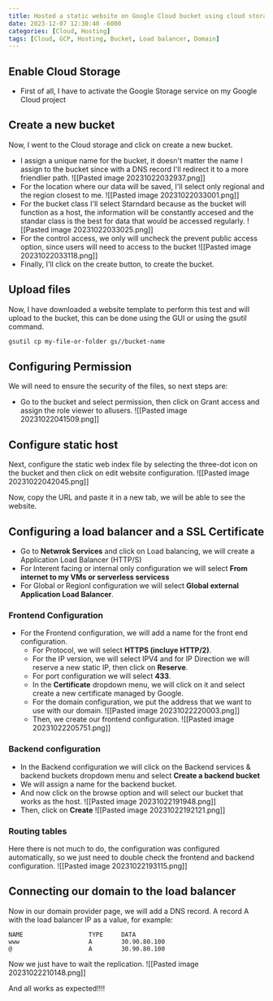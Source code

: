 ```yaml
---
title: Hosted a static website on Google Cloud bucket using cloud storage, https load balancer, domain DNS service
date: 2023-12-07 12:30:40 -6000
categories: [Cloud, Hosting]
tags: [Cloud, GCP, Hosting, Bucket, Load balancer, Domain]
---
```

## Enable Cloud Storage

- First of all, I have to activate the Google Storage service on my Google Cloud project
## Create a new bucket
Now, I went to the Cloud storage and click on create a new bucket.
- I assign a unique name for the bucket, it doesn't matter the name I assign to the bucket since with a DNS record I'll redirect it to a more friendlier path.
  ![[Pasted image 20231022032937.png]]
- For the location where our data will be saved, I'll select only regional and the region closest to me.
  ![[Pasted image 20231022033001.png]]
- For the bucket class I'll select Starndard because as the bucket will function as a host, the information will be constantly accesed and the standar class is the best for data that would be accessed regularly.
  ![[Pasted image 20231022033025.png]]
- For the control access, we only will uncheck the prevent public access option, since users will need to access to the bucket 
  ![[Pasted image 20231022033118.png]]
- Finally, I'll click on the create button, to create the bucket.

## Upload files
Now, I have downloaded a website template to perform this test and will upload to the bucket, this can be done using the GUI or using the gsutil command.

```bash
gsutil cp my-file-or-folder gs//bucket-name
```
## Configuring Permission
We will need to ensure the security of the files, so next steps are:
- Go to the bucket and select permission, then click on Grant access and assign the role viewer to allusers.
  ![[Pasted image 20231022041509.png]]
## Configure static host
Next, configure the static web index file by selecting the three-dot icon on the bucket and then click on edit website configuration.
![[Pasted image 20231022042045.png]]

Now, copy the URL and paste it in a new tab, we will be able to see the website.

## Configuring a load balancer and a SSL Certificate

- Go to **Netwrok Services** and click on Load balancing, we will create a Application Load Balancer (HTTP/S)
- For Interent facing or internal only configuration we will select **From internet to my VMs or serverless servicess**
- For Global or Regionl configuration we will select **Global external Application Load Balancer**.
### Frontend Configuration
- For the Frontend configuration, we will add a name for the front end configuration.
	- For Protocol, we will select **HTTPS (incluye HTTP/2)**.
	- For the IP version, we will select IPV4 and for IP Direction we will reserve a new static IP, then click on **Reserve**.
	- For port configuration we will select **433**.
	- In the **Certificate** dropdown menu, we will click on it and select create a new certificate managed by Google.
	- For the domain configuration, we put the address that we want to use with our domain.
	  ![[Pasted image 20231022220003.png]]
	- Then, we create our frontend configuration.
	  ![[Pasted image 20231022205751.png]]
### Backend configuration
- In the Backend configuration we will click on the Backend services & backend buckets dropdown menu and select **Create a backend bucket**
- We will assign a name for the backend bucket.
- And now click on the browse option and will select our bucket that works as the host.
  ![[Pasted image 20231022191948.png]]
- Then, click on **Create**
  ![[Pasted image 20231022192121.png]]
### Routing tables

Here there is not much to do, the configuration was configured automatically, so we just need to double check the frontend and backend configuration.
![[Pasted image 20231022193115.png]]
## Connecting our domain to the load balancer
Now in our domain provider page, we will add a DNS record.
A record A with the load balancer IP as a value, for example:
```
NAME                  TYPE     DATA
www                   A        30.90.80.100
@                     A        30.90.80.100
```

Now we just have to wait the replication.
![[Pasted image 20231022210148.png]]

And all works as expected!!!!